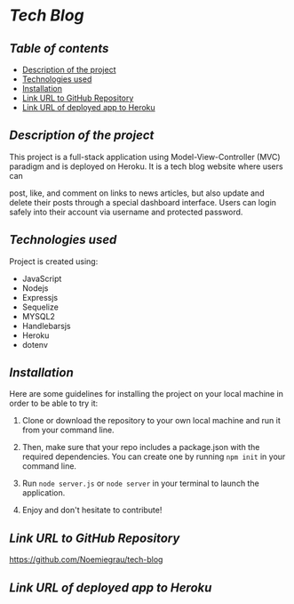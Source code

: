 # **_Tech Blog_**

## **_Table of contents_**
* [Description of the project](#description-of-the-project)
* [Technologies used](#technologies-used)
* [Installation](#installation)
* [Link URL to GitHub Repository](#link-URL-to-GitHub-repository)
* [Link URL of deployed app to Heroku](#link-URL-of-deployed-app-to-Heroku)

## **_Description of the project_**
This project is a full-stack application using Model-View-Controller (MVC) paradigm and is deployed on Heroku. It is a tech blog website where users can 

post, like, and comment on links to news articles, but also update and delete their posts through a special dashboard interface. Users can login safely into their account via username and protected password.

## **_Technologies used_**
Project is created using:
* JavaScript
* Nodejs
* Expressjs
* Sequelize
* MYSQL2
* Handlebarsjs
* Heroku
* dotenv

## **_Installation_**
Here are some guidelines for installing the project on your local machine in order to be able to try it: 

1. Clone or download the repository to your own local machine and run it from your command line.

2. Then, make sure that your repo includes a package.json with the required dependencies. You can create one by running ```npm init``` in your command line.

3. Run ```node server.js``` or ```node server``` in your terminal to launch the application.

4. Enjoy and don't hesitate to contribute!

## **_Link URL to GitHub Repository_**
https://github.com/Noemiegrau/tech-blog

## **_Link URL of deployed app to Heroku_**

